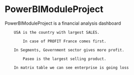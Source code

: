 # PowerBIModuleProject
PowerBIModuleProject is a financial analysis dashboard 
            
		USA is the country with largest SALES.

	        In case of PROFIT France comes first.

		In Segments, Government sector gives more profit.
  
	        Paseo is the largest selling product.

		In matrix table we can see enterprise is going loss

